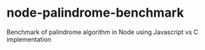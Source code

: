 # node-palindrome-benchmark
Benchmark of palindrome algorithm in Node using Javascript vs C implementation
